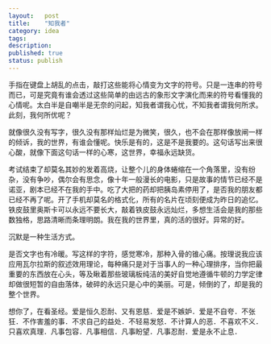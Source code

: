 ```yaml
---
layout:   post
title:    "知我者"
category: idea
tags:     
description: 
published: true
status: publish
---
```


手指在键盘上胡乱的点击，敲打这些能将心情变为文字的符号。只是一连串的符号而已，可是究竟有谁会透过这些简单的由远古的象形文字演化而来的符号看懂我的心情呢。太白半是自嘲半是无奈的问起，知我者谓我心忧，不知我者谓我何所求。此刻，我何所优呢？

就像很久没有写字，很久没有那样灿烂是为微笑，很久，也不会在那样像放闸一样的倾诉，我的世界，有谁会懂呢。快乐是有的，这是不是我要的。这句话写出来很心酸，就像下面这句话一样的心寒，这世界，幸福永远缺货。

考试结束了却莫名其妙的发着高烧，让整个儿的身体蜷缩在一个角落里，没有纷杂，没有争吵，偶尔会有思念，像十年一般漫长的电影，只是故事的情节已经不是诺亚，剧本已经不在我的手中。吃了大把的药却把胰岛素停用了，是否我的朋友都已经不再了呢。开了手机却莫名的格式化，所有的名片在顷刻便成为昨日的追忆。铁皮鼓里奥斯卡可以永远不要长大，敲着铁皮鼓永远灿烂，多想生活会是我的那些数独格，思路清晰而条理明朗。我在我的世界里，真的活的很好。异常的好。

沉默是一种生活方式。

是否文字也有冷暖。写这样的字符，感觉寒冷，那种入骨的锥心痛。按理说我应该应用瓦尔拉斯的叙述效用理论，每种痛只是对于当事人的一种心理排序，当你把最重要的东西放在心头，等及瞅着那些玻璃板纯洁的美好自觉地遵循牛顿的力学定律却做很短暂的自由落体，破碎的永远只是心中的美丽。可是，倾倒的了，却是我的整个世界。

想你了，在看圣经。爱是恒久忍耐、又有恩慈．爱是不嫉妒．爱是不自夸．不张狂．不作害羞的事．不求自己的益处．不轻易发怒．不计算人的恶．不喜欢不义．只喜欢真理．凡事包容．凡事相信．凡事盼望．凡事忍耐．爱是永不止息．
